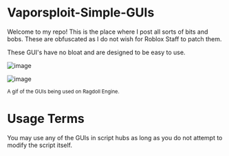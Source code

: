 # Vaporsploit-Simple-GUIs

Welcome to my repo! This is the place where I post all sorts of bits and bobs.
These are obfuscated as I do not wish for Roblox Staff to patch them.

These GUI's have no bloat and are designed to be easy to use.

![image](https://user-images.githubusercontent.com/77796853/111051543-be985500-844b-11eb-903e-6a93b2f545f4.png)

![image](https://user-images.githubusercontent.com/77796853/111051930-b68de480-844e-11eb-993b-0371e4254671.png)

<sub> A gif of the GUIs being used on Ragdoll Engine. <sub>

# Usage Terms

You may use any of the GUIs in script hubs as long as you do not attempt to modify the script itself.
